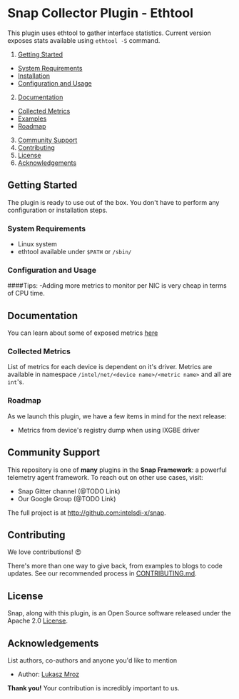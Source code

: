 # Snap Collector Plugin - Ethtool

This plugin uses ethtool to gather interface statistics. Current version exposes stats available using `ethtool -S` command.

1. [Getting Started](#getting-started)
  * [System Requirements](#system-requirements)
  * [Installation](#installation)
  * [Configuration and Usage](configuration-and-usage)
2. [Documentation](#documentation)
  * [Collected Metrics](#collected-metrics)
  * [Examples](#examples)
  * [Roadmap](#roadmap)
3. [Community Support](#community-support)
4. [Contributing](#contributing)
5. [License](#license-and-authors)
6. [Acknowledgements](#acknowledgements)

## Getting Started

The plugin is ready to use out of the box. You don't have to perform any configuration or installation steps.

### System Requirements

- Linux system
- ethtool available under `$PATH` or `/sbin/`

### Configuration and Usage
####Tips:
-Adding more metrics to monitor per NIC is very cheap in terms of CPU time.


## Documentation

You can learn about some of exposed metrics [here](https://www.myricom.com/software/myri10ge/397-could-you-explain-the-meanings-of-the-myri10ge-counters-reported-in-the-output-of-ethtool.html)

### Collected Metrics
List of metrics for each device is dependent on it's driver.
Metrics are available in namespace `/intel/net/<device name>/<metric name>` and all are `int`'s.

### Roadmap
As we launch this plugin, we have a few items in mind for the next release:

* Metrics from device's registry dump when using IXGBE driver

## Community Support
This repository is one of **many** plugins in the **Snap Framework**: a powerful telemetry agent framework. To reach out on other use cases, visit:

* Snap Gitter channel (@TODO Link)
* Our Google Group (@TODO Link)

The full project is at http://github.com:intelsdi-x/snap.

## Contributing
We love contributions! :heart_eyes:

There's more than one way to give back, from examples to blogs to code updates. See our recommended process in [CONTRIBUTING.md](CONTRIBUTING.md).

## License
Snap, along with this plugin, is an Open Source software released under the Apache 2.0 [License](LICENSE).

## Acknowledgements
List authors, co-authors and anyone you'd like to mention

* Author: [Lukasz Mroz](https://github.com/lmroz)

**Thank you!** Your contribution is incredibly important to us.
